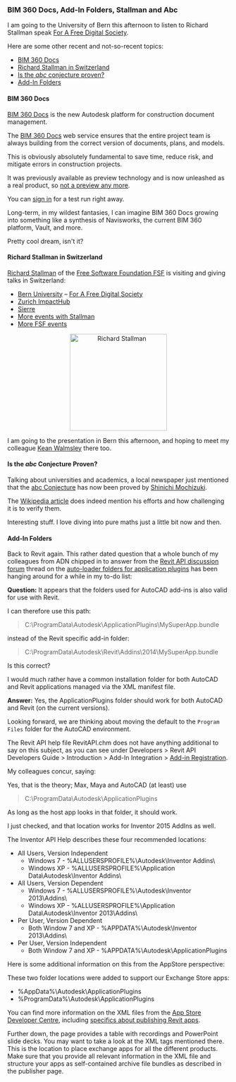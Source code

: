 <head>
<meta http-equiv="Content-Type" content="text/html; charset=utf-8">
<link rel="stylesheet" type="text/css" href="bc.css">
<script src="run_prettify.js" type="text/javascript"></script>
<!---
<script src="https://google-code-prettify.googlecode.com/svn/loader/run_prettify.js" type="text/javascript"></script>
-->
</head>

<!---

#dotnet #csharp
#fsharp #python
#grevit
#responsivedesign #typepad
#ah8 #augi #dotnet
#stingray #rendering
#3dweb #3dviewAPI #html5 #threejs #webgl #3d #mobile #vr #ecommerce
#Markdown #Fusion360 #Fusion360Hackathon
#javascript
#RestSharp #restAPI
#mongoosejs #mongodb #nodejs
#rtceur
#xaml
#3dweb #a360 #3dwebaccel #webgl @adskForge
@AutodeskReCap @Adsk3dsMax
#revitAPI #bim #aec #3dwebcoder #adsk #adskdevnetwrk @jimquanci @keanw
#au2015 #rtceur
#eraofconnection

Revit API, Jeremy Tammik, akn_include

BIM 360 Docs, Add-In Folders, Stallman and Abc #revitAPI #3dwebcoder @AutodeskRevit @adskForge #3dwebaccel #a360 #bim #RMS @researchdigisus

I am going to the University of Bern this afternoon to listen to Richard Stallman speak For A Free Digital Society.
Here are some other recent and not-so-recent topics
&ndash; BIM 360 Docs
&ndash; Richard Stallman in Switzerland
&ndash; Is the <i>abc</i> conjecture proven?
&ndash; Add-In Folders
&ndash; BIM 360 Docs is the new Autodesk platform for construction document management.
It provides web services to ensure that the entire project team is always building from the correct version of documents, plans, and models...

-->

### BIM 360 Docs, Add-In Folders, Stallman and Abc

I am going to the University of Bern this afternoon to listen to Richard Stallman
speak [For A Free Digital Society](http://www.digitale-nachhaltigkeit.unibe.ch/veranstaltungen/richard_m_stallman/index_ger.html).

Here are some other recent and not-so-recent topics:

- [BIM 360 Docs](#2)
- [Richard Stallman in Switzerland](#3)
- [Is the *abc* conjecture proven?](#4)
- [Add-In Folders](#5)


#### <a name="2"></a>BIM 360 Docs

[BIM 360 Docs](http://www.autodesk.com/products/bim-360-docs/overview) is
the new Autodesk platform for construction document management.

The [BIM 360 Docs](http://www.autodesk.com/products/bim-360-docs/overview) web
service ensures that the entire project team is always building from the correct version of documents, plans, and models.

This is obviously absolutely fundamental to save time, reduce risk, and mitigate errors in construction projects.

It was previously available as preview technology and is now unleashed as a real product,
so [not a preview any more](http://www.engineering.com/BIM/ArticleID/11434/BIM-360-Docs-Not-a-Preview-Anymore.aspx).

You can [sign in](https://bim360docs.autodesk.com/session) for a test run right away.

Long-term, in my wildest fantasies, I can imagine BIM 360 Docs growing into something like a synthesis of Navisworks, the current BIM 360 platform, Vault, and more.

Pretty cool dream, isn't it?


#### <a name="3"></a>Richard Stallman in Switzerland

[Richard Stallman](https://de.wikipedia.org/wiki/Richard_Stallman) of
the [Free Software Foundation FSF](https://www.fsf.org) is visiting and giving talks in Switzerland:

- [Bern University](https://www.fsf.org/events/rms-20160205-bern)
&ndash; [For A Free Digital Society](http://www.digitale-nachhaltigkeit.unibe.ch/veranstaltungen/richard_m_stallman/index_ger.html)
- [Zurich ImpactHub](https://www.fsf.org/events/rms-20160208-zurich)
- [Sierre](https://www.fsf.org/events/rms-20160210-sierre)
- [More events with Stallman](https://www.fsf.org/events/rms-speeches.html)
- [More FSF events](https://www.fsf.org/events/all.html)

<center>
<img src="img/Richard_Stallman.jpg" alt="Richard Stallman" width="220">
</center>

I am going to the presentation in Bern this afternoon, and hoping to meet my colleague
[Kean Walmsley](http://through-the-interface.typepad.com/through_the_interface/about-the-author.html) there
too.


#### <a name="4"></a>Is the *abc* Conjecture Proven?

Talking about universities and academics, a local newspaper just mentioned that
the [abc Conjecture](https://en.wikipedia.org/wiki/Abc_conjecture) has now been proved
by [Shinichi Mochizuki](https://en.wikipedia.org/wiki/Shinichi_Mochizuki).

The [Wikipedia article](https://en.wikipedia.org/wiki/Abc_conjecture) does
indeed mention his efforts and how challenging it is to verify them.

Interesting stuff.
I love diving into pure maths just a little bit now and then.


#### <a name="5"></a>Add-In Folders

Back to Revit again. This rather dated question that a whole bunch of my colleagues from ADN chipped in to answer from
the [Revit API discussion forum](http://forums.autodesk.com/t5/revit-api/bd-p/160) thread on
the [auto-loader folders for application plugins](http://forums.autodesk.com/t5/revit-api/autoloader-folder-applicationplugins/td-p/5556540) has
been hanging around for a while in my to-do list:

**Question:** It appears that the folders used for AutoCAD add-ins is also valid for use with Revit.

I can therefore use this path:

> C:\ProgramData\Autodesk\ApplicationPlugins\MySuperApp.bundle

instead of the Revit specific add-in folder:

> C:\ProgramData\Autodesk\Revit\Addins\2014\MySuperApp.bundle

Is this correct?

I would much rather have a common installation folder for both AutoCAD and Revit applications managed via the XML manifest file.

**Answer:** Yes, the ApplicationPlugins folder should work for both AutoCAD and Revit (on the current versions).

Looking forward, we are thinking about moving the default to the `Program Files` folder for the AutoCAD environment.

The Revit API help file RevitAPI.chm does not have anything additional to say on this subject, as you can see under Developers &gt; Revit API Developers Guide &gt; Introduction &gt; Add-In Integration
&gt; [Add-in Registration](http://help.autodesk.com/view/RVT/2015/ENU/?guid=GUID-4FFDB03E-6936-417C-9772-8FC258A261F7).

My colleagues concur, saying:

Yes, that is the theory; Max, Maya and AutoCAD (at least) use

> C:\ProgramData\Autodesk\ApplicationPlugins

As long as the host app looks in that folder, it should work.

I just checked, and that location works for Inventor 2015 AddIns as well.

The Inventor API Help describes these four recommended locations:

- All Users, Version Independent
    - Windows 7 - %ALLUSERSPROFILE%\Autodesk\Inventor Addins\
    - Windows XP - %ALLUSERSPROFILE%\Application Data\Autodesk\Inventor Addins\
- All Users, Version Dependent
    - Windows 7 - %ALLUSERSPROFILE%\Autodesk\Inventor 2013\Addins\
    - Windows XP - %ALLUSERSPROFILE%\Application Data\Autodesk\Inventor 2013\Addins\
- Per User, Version Dependent
    - Both Window 7 and XP - %APPDATA%\Autodesk\Inventor 2013\Addins\
- Per User, Version Independent
    - Both Window 7 and XP - %APPDATA%\Autodesk\ApplicationPlugins

Here is some additional information on this from the AppStore perspective:

These two folder locations were added to support our Exchange Store apps:

- %AppData%\Autodesk\ApplicationPlugins
- %ProgramData%\Autodesk\ApplicationPlugins

You can find more information on the XML files from
the [App Store Developer Centre](http://www.autodesk.com/developapps),
including [specifics about publishing Revit apps](http://usa.autodesk.com/adsk/servlet/item?siteID=123112&id=20143032).

Further down, the page provides a table with recordings and PowerPoint slide decks.
You may want to take a look at the XML tags mentioned there.
This is the location to place exchange apps for all the different products.
Make sure that you provide all relevant information in the XML file and structure your apps as self-contained archive file bundles as described in the publisher page.
